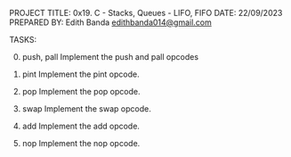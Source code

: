 PROJECT TITLE: 0x19. C - Stacks, Queues - LIFO, FIFO
DATE: 22/09/2023
PREPARED BY: Edith Banda <edithbanda014@gmail.com>

TASKS:

0. push, pall
Implement the push and pall opcodes

1. pint
Implement the pint opcode.

2. pop
Implement the pop opcode.

3. swap
Implement the swap opcode.

4. add
Implement the add opcode.

5. nop
Implement the nop opcode.
